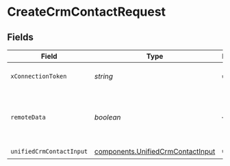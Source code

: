 # CreateCrmContactRequest


## Fields

| Field                                                                                  | Type                                                                                   | Required                                                                               | Description                                                                            |
| -------------------------------------------------------------------------------------- | -------------------------------------------------------------------------------------- | -------------------------------------------------------------------------------------- | -------------------------------------------------------------------------------------- |
| `xConnectionToken`                                                                     | *string*                                                                               | :heavy_check_mark:                                                                     | The connection token                                                                   |
| `remoteData`                                                                           | *boolean*                                                                              | :heavy_minus_sign:                                                                     | Set to true to include data from the original CRM software.                            |
| `unifiedCrmContactInput`                                                               | [components.UnifiedCrmContactInput](../../models/components/unifiedcrmcontactinput.md) | :heavy_check_mark:                                                                     | N/A                                                                                    |